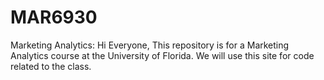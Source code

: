 # MAR6930
Marketing Analytics:
Hi Everyone,
This repository is for a Marketing Analytics course at the University of Florida.
We will use this site for code related to the class.
